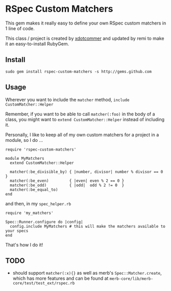 RSpec Custom Matchers
=====================

This gem makes it really easy to define your own 
RSpec custom matchers in 1 line of code.

This class / project is created by [xdotcommer][] and updated by remi to make it an easy-to-install RubyGem.


Install
-------

    sudo gem install rspec-custom-matchers -s http://gems.github.com

Usage
-----

Wherever you want to include the `matcher` method, `include CustomMatcher::Helper`

Remember, if you want to be able to call `matcher(:foo)` in the body of a class, 
you might want to `extend CustomMatcher::Helper` instead of including it.

Personally, I like to keep all of my own custom matchers for a project in 
a module, so I do ...

    require 'rspec-custom-matchers'

    module MyMatchers
      extend CustomMatcher::Helper

      matcher(:be_divisible_by) { |number, divisor| number % divisor == 0 }
      matcher(:be_even)         { |even| even % 2 == 0 }
      matcher(:be_odd)          { |odd|  odd % 2 != 0  }
      matcher(:be_equal_to)
    end

and then, in my `spec_helper.rb`

    require 'my_matchers'

    Spec::Runner.configure do |config|
      config.include MyMatchers # this will make the matchers available to your specs
    end

That's how I do it!

TODO
----

 - should support `matcher(:x){}` as well as merb's `Spec::Matcher.create`, which has more features and can be found at `merb-core/lib/merb-core/test/test_ext/rspec.rb`


[xdotcommer]:  http://github.com/xdotcommer
